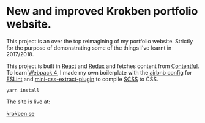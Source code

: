 <h1>New and improved Krokben portfolio website.</h1>
<p>This project is an over the top reimagining of my portfolio website. Strictly for the purpose of demonstrating some of the things I've learnt in 2017/2018.</p>
<p>This project is built in <a href="facebook/react" target="_blank" rel="noopener noreferrer">React</a> and <a href="reactjs/redux" target="_blank" rel="noopener noreferrer">Redux</a> and fetches content from <a href="contentful" target="_blank" rel="noopener noreferrer">Contentful</a>. To learn <a href="webpack/webpack" target="_blank" rel="noopener noreferrer">Webpack 4</a>, I made my own boilerplate with the <a href="airbnb/javascript" target="_blank" rel="noopener noreferrer">airbnb config</a> for <a href="eslint/eslint" target="_blank" rel="noopener noreferrer">ESLint</a> and <a href="webpack-contrib/mini-css-extract-plugin" target="_blank" rel="noopener noreferrer">mini-css-extract-plugin</a> to compile <a href="sass/sass" target="_blank" rel="noopener noreferrer">SCSS</a> to CSS.</p>

<code>yarn install</code>

<p>The site is live at:</p>
<a href="http://krokben.se" target="_blank" rel="noopener noreferrer">krokben.se</a>
